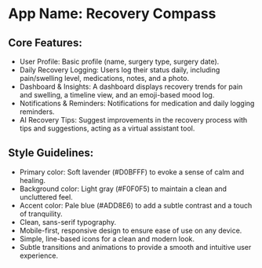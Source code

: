 # **App Name**: Recovery Compass

## Core Features:

- User Profile: Basic profile (name, surgery type, surgery date).
- Daily Recovery Logging: Users log their status daily, including pain/swelling level, medications, notes, and a photo.
- Dashboard & Insights: A dashboard displays recovery trends for pain and swelling, a timeline view, and an emoji-based mood log.
- Notifications & Reminders: Notifications for medication and daily logging reminders.
- AI Recovery Tips: Suggest improvements in the recovery process with tips and suggestions, acting as a virtual assistant tool.

## Style Guidelines:

- Primary color: Soft lavender (#D0BFFF) to evoke a sense of calm and healing.
- Background color: Light gray (#F0F0F5) to maintain a clean and uncluttered feel.
- Accent color: Pale blue (#ADD8E6) to add a subtle contrast and a touch of tranquility.
- Clean, sans-serif typography.
- Mobile-first, responsive design to ensure ease of use on any device.
- Simple, line-based icons for a clean and modern look.
- Subtle transitions and animations to provide a smooth and intuitive user experience.